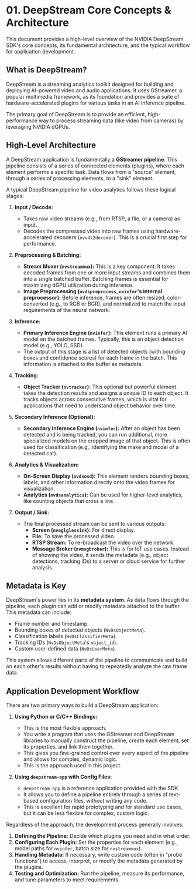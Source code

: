 # 01. DeepStream Core Concepts & Architecture

This document provides a high-level overview of the NVIDIA DeepStream SDK's core concepts, its fundamental architecture, and the typical workflow for application development.

## What is DeepStream?

DeepStream is a streaming analytics toolkit designed for building and deploying AI-powered video and audio applications. It uses GStreamer, a popular multimedia framework, as its foundation and provides a suite of hardware-accelerated plugins for various tasks in an AI inference pipeline.

The primary goal of DeepStream is to provide an efficient, high-performance way to process streaming data (like video from cameras) by leveraging NVIDIA dGPUs.

## High-Level Architecture

A DeepStream application is fundamentally a **GStreamer pipeline**. This pipeline consists of a series of connected elements (plugins), where each element performs a specific task. Data flows from a "source" element, through a series of processing elements, to a "sink" element.

A typical DeepStream pipeline for video analytics follows these logical stages:

1.  **Input / Decode:**
    *   Takes raw video streams (e.g., from RTSP, a file, or a camera) as input.
    *   Decodes the compressed video into raw frames using hardware-accelerated decoders (`nvv4l2decoder`). This is a crucial first step for performance.

2.  **Preprocessing & Batching:**
    *   **Stream Muxer (`nvstreammux`):** This is a key component. It takes decoded frames from one or more input streams and combines them into a single batched buffer. Batching frames is essential for maximizing dGPU utilization during inference.
    *   **Image Preprocessing (`nvdspreprocess`, `nvinfer`'s internal preprocessor):** Before inference, frames are often resized, color-converted (e.g., to RGB or BGR), and normalized to match the input requirements of the neural network.

3.  **Inference:**
    *   **Primary Inference Engine (`nvinfer`):** This element runs a primary AI model on the batched frames. Typically, this is an object detection model (e.g., YOLO, SSD).
    *   The output of this stage is a list of detected objects (with bounding boxes and confidence scores) for each frame in the batch. This information is attached to the buffer as metadata.

4.  **Tracking:**
    *   **Object Tracker (`nvtracker`):** This optional but powerful element takes the detection results and assigns a unique ID to each object. It tracks objects across consecutive frames, which is vital for applications that need to understand object behavior over time.

5.  **Secondary Inference (Optional):**
    *   **Secondary Inference Engine (`nvinfer`):** After an object has been detected and is being tracked, you can run additional, more specialized models on the cropped image of that object. This is often used for classification (e.g., identifying the make and model of a detected car).

6.  **Analytics & Visualization:**
    *   **On-Screen Display (`nvdsosd`):** This element renders bounding boxes, labels, and other information directly onto the video frames for visualization.
    *   **Analytics (`nvdsanalytics`):** Can be used for higher-level analytics, like counting objects that cross a line.

7.  **Output / Sink:**
    *   The final processed stream can be sent to various outputs:
        *   **Screen (`nveglglessink`):** For direct display.
        *   **File:** To save the processed video.
        *   **RTSP Stream:** To re-broadcast the video over the network.
        *   **Message Broker (`nvmsgbroker`):** This is for IoT use cases. Instead of showing the video, it sends the metadata (e.g., object detections, tracking IDs) to a server or cloud service for further analysis.

## Metadata is Key

DeepStream's power lies in its **metadata system**. As data flows through the pipeline, each plugin can add or modify metadata attached to the buffer. This metadata can include:

*   Frame number and timestamp.
*   Bounding boxes of detected objects (`NvDsObjectMeta`).
*   Classification labels (`NvDsClassifierMeta`).
*   Tracking IDs (`NvDsObjectMeta`'s `object_id`).
*   Custom user-defined data (`NvDsUserMeta`).

This system allows different parts of the pipeline to communicate and build on each other's results without having to repeatedly analyze the raw frame data.

## Application Development Workflow

There are two primary ways to build a DeepStream application:

1.  **Using Python or C/C++ Bindings:**
    *   This is the most flexible approach.
    *   You write a program that uses the GStreamer and DeepStream libraries to manually construct the pipeline, create each element, set its properties, and link them together.
    *   This gives you fine-grained control over every aspect of the pipeline and allows for complex, dynamic logic.
    *   This is the approach used in this project.

2.  **Using `deepstream-app` with Config Files:**
    *   `deepstream-app` is a reference application provided with the SDK.
    *   It allows you to define a pipeline entirely through a series of text-based configuration files, without writing any code.
    *   This is excellent for rapid prototyping and for standard use cases, but it can be less flexible for complex, custom logic.

Regardless of the approach, the development process generally involves:
1.  **Defining the Pipeline:** Decide which plugins you need and in what order.
2.  **Configuring Each Plugin:** Set the properties for each element (e.g., model paths for `nvinfer`, batch size for `nvstreammux`).
3.  **Handling Metadata:** If necessary, write custom code (often in "probe functions") to access, interpret, or modify the metadata generated by the plugins.
4.  **Testing and Optimization:** Run the pipeline, measure its performance, and tune parameters to meet requirements. 